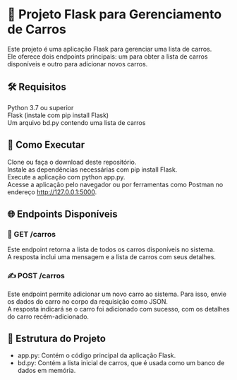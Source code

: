 # 🚗 Projeto Flask para Gerenciamento de Carros
Este projeto é uma aplicação Flask para gerenciar uma lista de carros.  
Ele oferece dois endpoints principais: um para obter a lista de carros disponíveis e outro para adicionar novos carros.

## 🛠️ Requisitos
Python 3.7 ou superior  
Flask (instale com pip install Flask)  
Um arquivo bd.py contendo uma lista de carros

## 🚀 Como Executar
Clone ou faça o download deste repositório.  
Instale as dependências necessárias com pip install Flask.  
Execute a aplicação com python app.py.  
Acesse a aplicação pelo navegador ou por ferramentas como Postman no endereço http://127.0.0.1:5000.

## 🌐 Endpoints Disponíveis
### 📜 GET /carros
Este endpoint retorna a lista de todos os carros disponíveis no sistema.  
A resposta inclui uma mensagem e a lista de carros com seus detalhes.

### ✍️ POST /carros
Este endpoint permite adicionar um novo carro ao sistema. Para isso, envie os dados do carro no corpo da requisição como JSON.  
A resposta indicará se o carro foi adicionado com sucesso, com os detalhes do carro recém-adicionado.

## 📂 Estrutura do Projeto
- app.py: Contém o código principal da aplicação Flask.
- bd.py: Contém a lista inicial de carros, que é usada como um banco de dados em memória.
